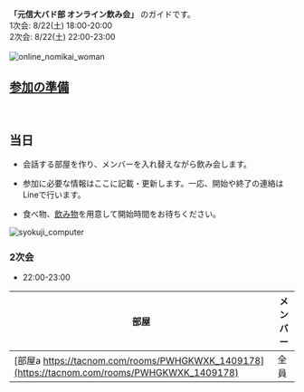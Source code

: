 **「元信大バド部 オンライン飲み会」** のガイドです。 <br>
1次会: 8/22(土) 18:00-20:00 <br>
2次会: 8/22(土) 22:00-23:00 <br>
<br>
![online_nomikai_woman](https://user-images.githubusercontent.com/12508784/88452748-36edde00-ce9c-11ea-820a-3ae08c8d1f19.png)
<br>

## [参加の準備](/junbi.md)
<br>

## 当日

- 会話する部屋を作り、メンバーを入れ替えながら飲み会します。<br>

- 参加に必要な情報はここに記載・更新します。一応、開始や終了の連絡はLineで行います。<br>

- 食べ物、[飲み物](https://www.amazon.co.jp/s?k=%E5%A4%A7%E4%BA%94%E9%83%8E&__mk_ja_JP=%E3%82%AB%E3%82%BF%E3%82%AB%E3%83%8A&ref=nb_sb_noss_2)を用意して開始時間をお待ちください。<br>

![syokuji_computer](https://user-images.githubusercontent.com/12508784/88452753-39503800-ce9c-11ea-9dd7-8bdbafeffddb.png)
<br>

### 2次会
- 22:00-23:00

|  部屋  |  メンバー  |
| ---- | ---- |
| [部屋a https://tacnom.com/rooms/PWHGKWXK_1409178](https://tacnom.com/rooms/PWHGKWXK_1409178) |  全員  |





